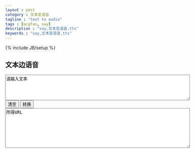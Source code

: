```yaml
---
layout : post
category : 文本变语音
tagline : "text to audio"
tags : [acgfan, say]
description : "say,文本变语音,tts"
keywords : "say,文本变语音,tts"
---
```

{% include JB/setup %}


## 文本边语音


<script type="text/javascript">
function encodeText(){
  	var z = document.getElementById('inputText').value.replace(/(^\s*)|(\s*$)/g,'');
    if(z.length == 0){alert("输入不能为空！");return false;}
    var text = encodeURIComponent(z);
    if(text.length > 1000){alert("内容太长！");return false;}
    text = text.replace(/\!/g, "%21");
    text = text.replace(/\'/g, "%27");
    text = text.replace(/\(/g, "%28");
    text = text.replace(/\)/g, "%29");
    text = text.replace(/\*/g, "%2A");
    text = text.replace(/\-/g, "%2D");
    text = text.replace(/\./g, "%2E");
    text = text.replace(/\_/g, "%5F");
    text = text.replace(/\~/g, "%7E");
    text = text.replace(/\%/g, "_");
  	document.getElementById('outUrl').value = 'http://acgfan.duapp.com/say/' + text + '.mp3';
}</script>
<form id="form-say">
<textarea id="inputText" rows="5" cols="70" onMouseOver="this.select()">请输入文本</textarea>
<br />
<input id="button2" class="btn" value="清空" onclick="this.form.reset();" type="reset" />
<input id="button1" class="btn" value="转换" onclick="encodeText();" type="button" />
<br />
<textarea id="outUrl" rows="8" cols="70" onMouseOver="this.select()">所得URL</textarea>
</form>



